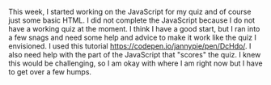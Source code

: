 This week, I started working on the JavaScript for my quiz and of course just some basic HTML. I did not complete the JavaScript because I do not have a working quiz at the moment. I think I have a good start, but I ran into a few snags and need some help and advice to make it work like the quiz I envisioned. I used this tutorial https://codepen.io/jannypie/pen/DcHdo/. I also need help with the part of the JavaScript that "scores" the quiz. I knew this would be challenging, so I am okay with where I am right now but I have to get over a few humps.
